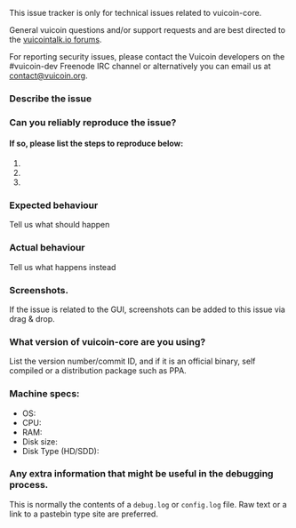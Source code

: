 <!--- Remove sections that do not apply -->

This issue tracker is only for technical issues related to vuicoin-core.

General vuicoin questions and/or support requests and are best directed to the [vuicointalk.io forums](https://vuicointalk.io/).

For reporting security issues, please contact the Vuicoin developers on the #vuicoin-dev Freenode IRC channel or alternatively you can email us at contact@vuicoin.org.

### Describe the issue

### Can you reliably reproduce the issue?
#### If so, please list the steps to reproduce below:
1.
2.
3.

### Expected behaviour
Tell us what should happen

### Actual behaviour
Tell us what happens instead

### Screenshots.
If the issue is related to the GUI, screenshots can be added to this issue via drag & drop.

### What version of vuicoin-core are you using?
List the version number/commit ID, and if it is an official binary, self compiled or a distribution package such as PPA.

### Machine specs:
- OS:
- CPU:
- RAM:
- Disk size:
- Disk Type (HD/SDD):

### Any extra information that might be useful in the debugging process.
This is normally the contents of a `debug.log` or `config.log` file. Raw text or a link to a pastebin type site are preferred.
